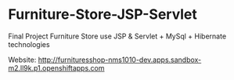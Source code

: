 # Furniture-Store-JSP-Servlet
Final Project
Furniture Store use JSP & Servlet + MySql + Hibernate technologies


Website: http://furnituresshop-nms1010-dev.apps.sandbox-m2.ll9k.p1.openshiftapps.com
